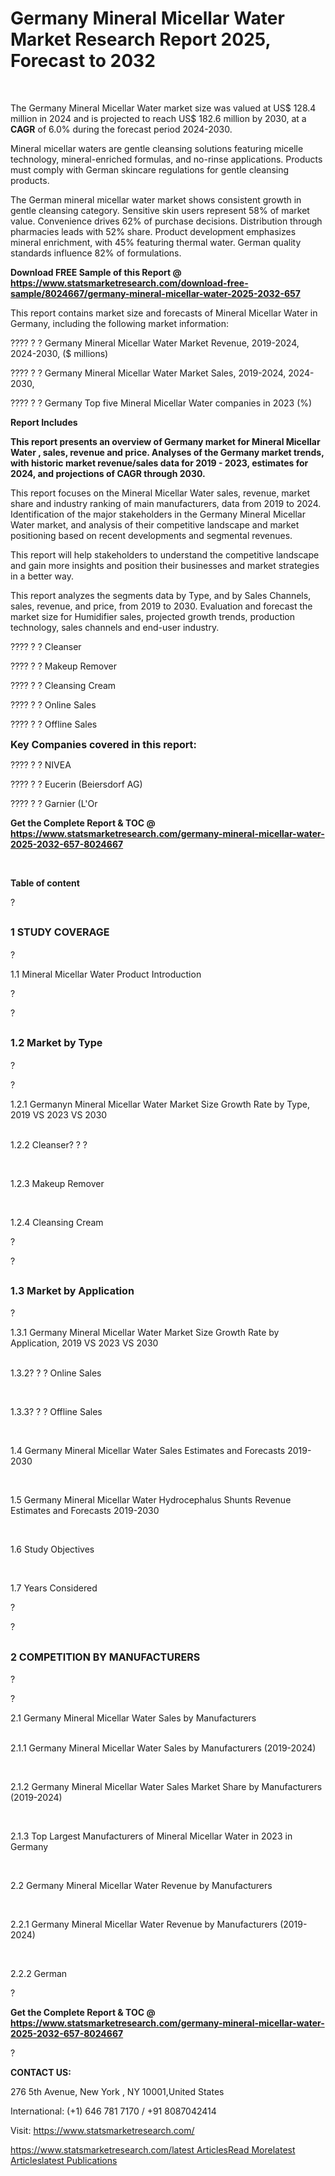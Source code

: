 <h1>Germany Mineral Micellar Water Market Research Report 2025, Forecast to 2032</h1><br/><p>The Germany Mineral Micellar Water market size was valued at US$ 128.4 million in 2024 and is projected to reach US$ 182.6 million by 2030, at a <strong>CAGR</strong> of 6.0% during the forecast period 2024-2030.</p>
 
 
 
 <p>Mineral micellar waters are gentle cleansing solutions featuring micelle technology, mineral-enriched formulas, and no-rinse applications. Products must comply with German skincare regulations for gentle cleansing products.</p>
 
 
 
 <p>The German mineral micellar water market shows consistent growth in gentle cleansing category. Sensitive skin users represent 58% of market value. Convenience drives 62% of purchase decisions. Distribution through pharmacies leads with 52% share. Product development emphasizes mineral enrichment, with 45% featuring thermal water. German quality standards influence 82% of formulations.</p>
 
 
 
 <p><strong>Download FREE Sample of this Report @ <a href="https://www.statsmarketresearch.com/download-free-sample/8024667/germany-mineral-micellar-water-2025-2032-657">https://www.statsmarketresearch.com/download-free-sample/8024667/germany-mineral-micellar-water-2025-2032-657</a></strong></p>
 
 
 
 <p>This report contains market size and forecasts of Mineral Micellar Water in Germany, including the following market information:</p>
 
 
 
 <p>???? ? ? Germany Mineral Micellar Water Market Revenue, 2019-2024, 2024-2030, ($ millions)</p>
 
 
 
 <p>???? ? ? Germany Mineral Micellar Water Market Sales, 2019-2024, 2024-2030,</p>
 
 
 
 <p>???? ? ? Germany Top five Mineral Micellar Water companies in 2023 (%)</p>
 
 
 
 <p><strong>Report Includes</strong></p>
 
 
 
 <p><strong>This report presents an overview of Germany market for Mineral Micellar Water , sales, revenue and price. Analyses of the Germany market trends, with historic market revenue/sales data for 2019 - 2023, estimates for 2024, and projections of <strong>CAGR</strong> through 2030.</strong></p>
 
 
 
 <p>This report focuses on the Mineral Micellar Water sales, revenue, market share and industry ranking of main manufacturers, data from 2019 to 2024. Identification of the major stakeholders in the Germany Mineral Micellar Water market, and analysis of their competitive landscape and market positioning based on recent developments and segmental revenues.</p>
 
 
 
 <p>This report will help stakeholders to understand the competitive landscape and gain more insights and position their businesses and market strategies in a better way.</p>
 
 
 
 <p>This report analyzes the segments data by Type, and by Sales Channels, sales, revenue, and price, from 2019 to 2030. Evaluation and forecast the market size for Humidifier sales, projected growth trends, production technology, sales channels and end-user industry.</p>
 
 
 
 <p>???? ? ? Cleanser</p>
 
 
 
 <p>???? ? ? Makeup Remover</p>
 
 
 
 <p>???? ? ? Cleansing Cream</p>
 
 
 
 <p>???? ? ? Online Sales</p>
 
 
 
 <p>???? ? ? Offline Sales</p>
 
 
 
 <p><span style="font-size:16px"><strong>Key Companies covered in this report:</strong></span></p>
 
 
 
 <p>???? ? ? NIVEA</p>
 
 
 
 <p>???? ? ? Eucerin (Beiersdorf AG)</p>
 
 
 
 <p>???? ? ? Garnier (L&#39;Or</p>
 
 
 
 <div><b>Get the Complete Report & TOC @ <a href="https://www.statsmarketresearch.com/germany-mineral-micellar-water-2025-2032-657-8024667">https://www.statsmarketresearch.com/germany-mineral-micellar-water-2025-2032-657-8024667</a></b></div>
 
 
 
 <p><br />
 
 <b>Table of content</b></p>
 
 
 
 <p>? </p>
 
 
 
 <h2><span style="font-size:16px"><strong>1 STUDY COVERAGE</strong></span></h2>
 
 
 
 <p>? </p>
 
 
 
 <p>1.1 Mineral Micellar Water Product Introduction</p>
 
 
 
 <p>? </p>
 
 
 
 <p>? </p>
 
 
 
 <h2><span style="font-size:16px"><strong>1.2 Market by Type</strong></span></h2>
 
 
 
 <p>? </p>
 
 
 
 <p>? </p>
 
 
 
 <p>1.2.1 Germanyn Mineral Micellar Water Market Size Growth Rate by Type, 2019 VS 2023 VS 2030<br />
 
 <br />
 
 1.2.2 Cleanser? ? ? <br />
 
 <br />
 
 1.2.3 Makeup Remover<br />
 
 <br />
 
 1.2.4 Cleansing Cream<br />
 
 ? </p>
 
 
 
 <p>? </p>
 
 
 
 <h2><span style="font-size:16px"><strong>1.3 Market by Application</strong></span></h2>
 
 
 
 <p>? </p>
 
 
 
 <p>1.3.1 Germany Mineral Micellar Water Market Size Growth Rate by Application, 2019 VS 2023 VS 2030<br />
 
 <br />
 
 1.3.2? ? ? Online Sales<br />
 
 <br />
 
 1.3.3? ? ? Offline Sales<br />
 
 <br />
 
 1.4 Germany Mineral Micellar Water Sales Estimates and Forecasts 2019-2030<br />
 
 <br />
 
 1.5 Germany Mineral Micellar Water Hydrocephalus Shunts Revenue Estimates and Forecasts 2019-2030<br />
 
 <br />
 
 1.6 Study Objectives<br />
 
 <br />
 
 1.7 Years Considered</p>
 
 
 
 <p>? </p>
 
 
 
 <p>? </p>
 
 
 
 <h2><span style="font-size:16px"><strong>2 COMPETITION BY MANUFACTURERS</strong></span></h2>
 
 
 
 <p>? </p>
 
 
 
 <p>? </p>
 
 
 
 <p>2.1 Germany Mineral Micellar Water Sales by Manufacturers<br />
 
 <br />
 
 2.1.1 Germany Mineral Micellar Water Sales by Manufacturers (2019-2024)<br />
 
 <br />
 
 2.1.2 Germany Mineral Micellar Water Sales Market Share by Manufacturers (2019-2024)<br />
 
 <br />
 
 2.1.3 Top Largest Manufacturers of Mineral Micellar Water in 2023 in Germany<br />
 
 <br />
 
 2.2 Germany Mineral Micellar Water Revenue by Manufacturers<br />
 
 <br />
 
 2.2.1 Germany Mineral Micellar Water Revenue by Manufacturers (2019-2024)<br />
 
 <br />
 
 2.2.2 German</p>
 
 
 
 <p>? </p>
 
 
 
 <div><b>Get the Complete Report & TOC @ <a href="https://www.statsmarketresearch.com/germany-mineral-micellar-water-2025-2032-657-8024667">https://www.statsmarketresearch.com/germany-mineral-micellar-water-2025-2032-657-8024667</a></b></div>
 
 
 
 <p>? </p>
 
 
 
 <p><b>CONTACT US:</b><br />
 
 276 5th Avenue, New York , NY 10001,United States<br />
 
 International: (+1) 646 781 7170 / +91 8087042414<br />
 
 Visit: <a href="https://www.statsmarketresearch.com/">https://www.statsmarketresearch.com/</a><br />
 
 <a href="https://gyeongbokgung.com">https://www.statsmarketresearch.com/</a><a href="https://hallyeomaritime.com">latest Articles</a><a href="https://jingwansa.com">Read More</a><a href="https://nguoiviet.jp/">latest Articles</a><a href="https://www.intelmarketresearch.com/">latest Publications</a></p>